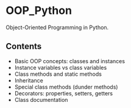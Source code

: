 # OOP_Python
Object-Oriented Programming in Python.

## Contents
* Basic OOP concepts: classes and instances
* Instance variables vs class variables
* Class methods and static methods
* Inheritance
* Special class methods (dunder methods)
* Decorators: properties, setters, getters
* Class documentation
